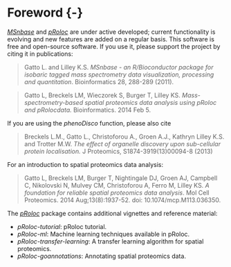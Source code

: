# Foreword {-}


*[MSnbase](http://bioconductor.org/packages/MSnbase)* and
*[pRoloc](http://bioconductor.org/packages/pRoloc)* are under active
developed; current functionality is evolving and new features are
added on a regular basis.  This software is free and open-source
software.  If you use it, please support the project by citing it in
publications:

> Gatto L. and Lilley K.S. *MSnbase - an R/Bioconductor package for
> isobaric tagged mass spectrometry data visualization, processing and
> quantitation*. Bioinformatics 28, 288-289 (2011).


> Gatto L, Breckels LM, Wieczorek S, Burger T, Lilley
> KS. *Mass-spectrometry-based spatial proteomics data analysis using
> pRoloc and pRolocdata.* Bioinformatics. 2014 Feb 5.

If you are using the *phenoDisco* function, please also cite


> Breckels L.M., Gatto L., Christoforou A., Groen A.J., Kathryn
> Lilley K.S. and Trotter M.W.  *The effect of organelle discovery
> upon sub-cellular protein localisation.* J Proteomics,
> S1874-3919(13)00094-8 (2013)

For an introduction to spatial proteomics data analysis:


> Gatto L, Breckels LM, Burger T, Nightingale DJ, Groen AJ, Campbell
> C, Nikolovski N, Mulvey CM, Christoforou A, Ferro M, Lilley KS. *A
> foundation for reliable spatial proteomics data analysis*. Mol Cell
> Proteomics. 2014 Aug;13(8):1937-52. doi: 10.1074/mcp.M113.036350.

The *[pRoloc](http://bioconductor.org/packages/pRoloc)* package
contains additional vignettes and reference material:

* *pRoloc-tutorial*: pRoloc tutorial.
* *pRoloc-ml*: Machine learning techniques available in pRoloc.
* *pRoloc-transfer-learning*: A transfer learning algorithm for spatial proteomics.
* *pRoloc-goannotations*: Annotating spatial proteomics data.


